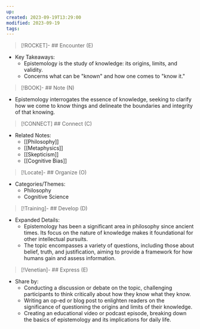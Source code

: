 ```yaml
---
up: 
created: 2023-09-19T13:29:00
modified: 2023-09-19
tags:
---
```

> [!ROCKET]- ## Encounter (E)

- Key Takeaways:
    - Epistemology is the study of knowledge: its origins, limits, and validity.
    - Concerns what can be "known" and how one comes to "know it."

> [!BOOK]- ## Note (N)

- Epistemology interrogates the essence of knowledge, seeking to clarify how we come to know things and delineate the boundaries and integrity of that knowing.

> [!CONNECT] ## Connect (C)

- Related Notes:
    - [[Philosophy]]
    - [[Metaphysics]]
    - [[Skepticism]]
    - [[Cognitive Bias]]

> [!Locate]- ## Organize (O)

- Categories/Themes:
    - Philosophy
    - Cognitive Science

> [!Training]- ## Develop (D)

- Expanded Details:
    - Epistemology has been a significant area in philosophy since ancient times. Its focus on the nature of knowledge makes it foundational for other intellectual pursuits.
    - The topic encompasses a variety of questions, including those about belief, truth, and justification, aiming to provide a framework for how humans gain and assess information.

> [!Venetian]- ## Express (E)

- Share by:
    - Conducting a discussion or debate on the topic, challenging participants to think critically about how they know what they know.
    - Writing an op-ed or blog post to enlighten readers on the significance of questioning the origins and limits of their knowledge.
    - Creating an educational video or podcast episode, breaking down the basics of epistemology and its implications for daily life.